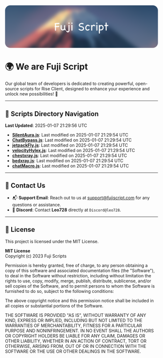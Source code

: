 ![Banner](.github/b.webp)

# 🌍 **We are Fuji Script**

Our global team of developers is dedicated to creating powerful, open-source scripts for Rise Client, designed to enhance your experience and unlock new possibilities! 🌟

---
<!-- SCRIPTS_NAVIGATION_START -->
## 📂 **Scripts Directory Navigation**

**Last Updated**: 2025-01-07 21:29:56 UTC

- **[SilentAura.js](scripts/SilentAura.js)**: Last modified on 2025-01-07 21:29:54 UTC
- **[ChatBypass.js](scripts/ChatBypass.js)**: Last modified on 2025-01-07 21:29:54 UTC
- **[jetpackFly.js](scripts/jetpackFly.js)**: Last modified on 2025-01-07 21:29:54 UTC
- **[velocityHylex.js](scripts/velocityHylex.js)**: Last modified on 2025-01-07 21:29:54 UTC
- **[chestxray.js](scripts/chestxray.js)**: Last modified on 2025-01-07 21:29:54 UTC
- **[bedxray.js](scripts/bedxray.js)**: Last modified on 2025-01-07 21:29:54 UTC
- **[chatMacro.js](scripts/chatMacro.js)**: Last modified on 2025-01-07 21:29:54 UTC

<!-- SCRIPTS_NAVIGATION_END -->

---

## 💬 **Contact Us**  
- 📬 **Support Email**: Reach out to us at [support@fujiscript.com](mailto:support@fujiscript.com) for any questions or assistance.  
- 💬 **Discord**: Contact **Leo728** directly at `Discord@leo728`.

---

## 📜 **License**

This project is licensed under the MIT License.  

**MIT License**  
Copyright (c) 2023 Fuji Scripts  

Permission is hereby granted, free of charge, to any person obtaining a copy of this software and associated documentation files (the "Software"), to deal in the Software without restriction, including without limitation the rights to use, copy, modify, merge, publish, distribute, sublicense, and/or sell copies of the Software, and to permit persons to whom the Software is furnished to do so, subject to the following conditions:  

The above copyright notice and this permission notice shall be included in all copies or substantial portions of the Software.  

THE SOFTWARE IS PROVIDED "AS IS", WITHOUT WARRANTY OF ANY KIND, EXPRESS OR IMPLIED, INCLUDING BUT NOT LIMITED TO THE WARRANTIES OF MERCHANTABILITY, FITNESS FOR A PARTICULAR PURPOSE AND NONINFRINGEMENT. IN NO EVENT SHALL THE AUTHORS OR COPYRIGHT HOLDERS BE LIABLE FOR ANY CLAIM, DAMAGES OR OTHER LIABILITY, WHETHER IN AN ACTION OF CONTRACT, TORT OR OTHERWISE, ARISING FROM, OUT OF OR IN CONNECTION WITH THE SOFTWARE OR THE USE OR OTHER DEALINGS IN THE SOFTWARE.  
